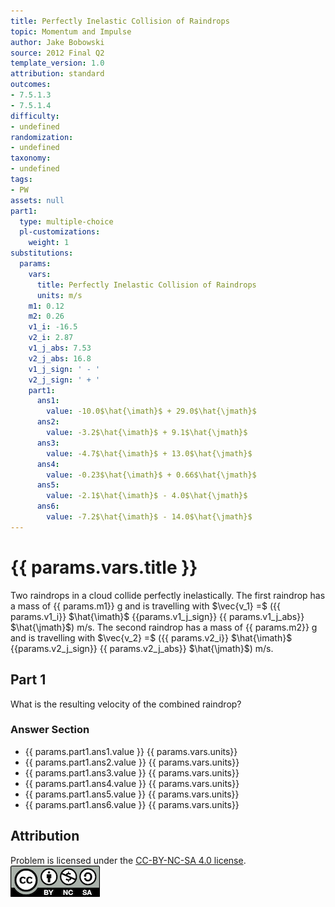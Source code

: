 ```yaml
---
title: Perfectly Inelastic Collision of Raindrops
topic: Momentum and Impulse
author: Jake Bobowski
source: 2012 Final Q2
template_version: 1.0
attribution: standard
outcomes:
- 7.5.1.3
- 7.5.1.4
difficulty:
- undefined
randomization:
- undefined
taxonomy:
- undefined
tags:
- PW
assets: null
part1:
  type: multiple-choice
  pl-customizations:
    weight: 1
substitutions:
  params:
    vars:
      title: Perfectly Inelastic Collision of Raindrops
      units: m/s
    m1: 0.12
    m2: 0.26
    v1_i: -16.5
    v2_i: 2.87
    v1_j_abs: 7.53
    v2_j_abs: 16.8
    v1_j_sign: ' - '
    v2_j_sign: ' + '
    part1:
      ans1:
        value: -10.0$\hat{\imath}$ + 29.0$\hat{\jmath}$
      ans2:
        value: -3.2$\hat{\imath}$ + 9.1$\hat{\jmath}$
      ans3:
        value: -4.7$\hat{\imath}$ + 13.0$\hat{\jmath}$
      ans4:
        value: -0.23$\hat{\imath}$ + 0.66$\hat{\jmath}$
      ans5:
        value: -2.1$\hat{\imath}$ - 4.0$\hat{\jmath}$
      ans6:
        value: -7.2$\hat{\imath}$ - 14.0$\hat{\jmath}$
---
```

# {{ params.vars.title }}
Two raindrops in a cloud collide perfectly inelastically. The first raindrop has a mass of {{ params.m1}} g and is travelling with $\vec{v_1} =$ ({{ params.v1_i}} $\hat{\imath}$ {{params.v1_j_sign}} {{ params.v1_j_abs}} $\hat{\jmath}$) m/s.
The second raindrop has a mass of {{ params.m2}} g and is travelling with $\vec{v_2} =$ ({{ params.v2_i}} $\hat{\imath}$ {{params.v2_j_sign}} {{ params.v2_j_abs}} $\hat{\jmath}$) m/s.

## Part 1

What is the resulting velocity of the combined raindrop?

### Answer Section

- {{ params.part1.ans1.value }} {{ params.vars.units}}
- {{ params.part1.ans2.value }} {{ params.vars.units}}
- {{ params.part1.ans3.value }} {{ params.vars.units}}
- {{ params.part1.ans4.value }} {{ params.vars.units}}
- {{ params.part1.ans5.value }} {{ params.vars.units}}
- {{ params.part1.ans6.value }} {{ params.vars.units}}

## Attribution

Problem is licensed under the [CC-BY-NC-SA 4.0 license](https://creativecommons.org/licenses/by-nc-sa/4.0/).<br> ![The Creative Commons 4.0 license requiring attribution-BY, non-commercial-NC, and share-alike-SA license.](https://raw.githubusercontent.com/firasm/bits/master/by-nc-sa.png)